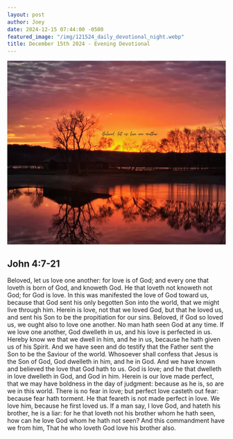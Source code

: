 ```yaml
---
layout: post
author: Joey
date: 2024-12-15 07:44:00 -0500
featured_image: "/img/121524_daily_devotional_night.webp"
title: December 15th 2024 - Evening Devotional
---
```


[![December 15th 2024 - Evening Devotional](/img/121524_daily_devotional_night.webp)](/img/121524_daily_devotional_night.webp)

<!-- <audio controls>
  <source src="#" type="audio/ogg">
  <source src="#" type="audio/mpeg">
  Your browser does not support the audio tag.
</audio> -->

## John 4:7-21

Beloved, let us love one another: for love is of God; and every one that loveth is born of God, and knoweth God. He that loveth not knoweth not God; for God is love. In this was manifested the love of God toward us, because that God sent his only begotten Son into the world, that we might live through him. Herein is love, not that we loved God, but that he loved us, and sent his Son to be the propitiation for our sins. Beloved, if God so loved us, we ought also to love one another. No man hath seen God at any time. If we love one another, God dwelleth in us, and his love is perfected in us. Hereby know we that we dwell in him, and he in us, because he hath given us of his Spirit. And we have seen and do testify that the Father sent the Son to be the Saviour of the world. Whosoever shall confess that Jesus is the Son of God, God dwelleth in him, and he in God. And we have known and believed the love that God hath to us. God is love; and he that dwelleth in love dwelleth in God, and God in him. Herein is our love made perfect, that we may have boldness in the day of judgment: because as he is, so are we in this world. There is no fear in love; but perfect love casteth out fear: because fear hath torment. He that feareth is not made perfect in love. We love him, because he first loved us. If a man say, I love God, and hateth his brother, he is a liar: for he that loveth not his brother whom he hath seen, how can he love God whom he hath not seen? And this commandment have we from him, That he who loveth God love his brother also.


<!-- ad / promo -->
<!-- <hr> 

Please consider purchasing a mug to support the page by clicking the image below, thank you!

[![June 19th 2024 - Evening Devotional - Mug](/img/mugs/061124_morning_mug.webp)](https://www.joeybrinkman.com/shop) -->
